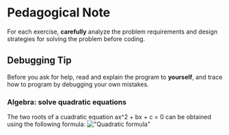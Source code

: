 # Pedagogical Note
For each exercise, **carefully** analyze the problem requirements and design strategies for solving the problem before coding.
## Debugging Tip
Before you ask for help, read and explain the program to **yourself**, and trace how to program by debugging your own mistakes.
### Algebra: solve quadratic equations
The two roots of a cuadratic equation ax^2 + bx + c = 0 can be obtained using the following formula:
!["Quadratic formula"](http://www.openmiddle.com/wp-content/uploads/2014/11/quadratic_formula.png)

